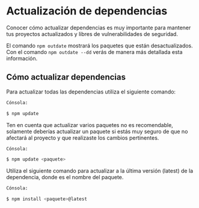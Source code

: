 # Actualización de dependencias

Conocer cómo actualizar dependencias es muy importante para mantener tus proyectos actualizados y libres de vulnerabilidades de seguridad.

El comando `npm outdate` mostrará los paquetes que están desactualizados. Con el comando ``npm outdate --dd`` verás de manera más detallada esta información.

## Cómo actualizar dependencias

Para actualizar todas las dependencias utiliza el siguiente comando:

```bash
Cónsola:

$ npm update
```

Ten en cuenta que actualizar varios paquetes no es recomendable, solamente deberías actualizar un paquete si estás muy seguro de que no afectará al proyecto y que realizaste los cambios pertinentes.

```bash
Cónsola:

$ npm update <paquete>
```

Utiliza el siguiente comando para actualizar a la última versión (latest) de la dependencia, donde es el nombre del paquete.

```bash
Cónsola:

$ npm install <paquete>@latest
```
